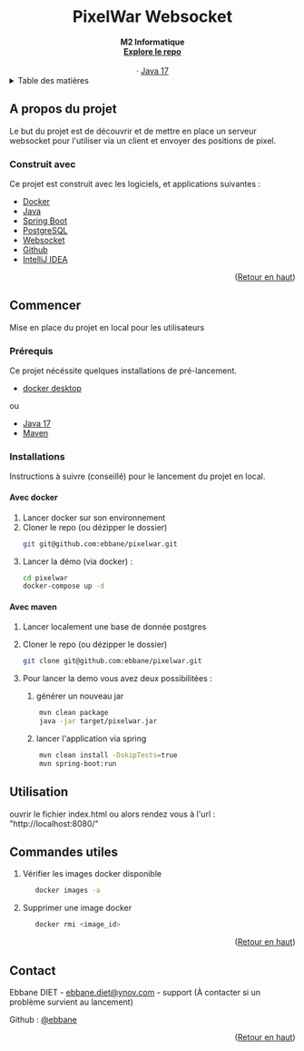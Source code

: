 <h1 align="center">PixelWar Websocket</h1>

  <div align="center">
    <strong>M2 Informatique</strong>
    <br />
    <a href="https://github.com/ebbane/pixelwar"><strong>Explore le repo</strong></a>
    <br />
    <br />
    ·
    <a href="https://www.java.com/fr/">Java 17</a>
  </div>



<!-- TABLE OF CONTENTS -->
<details>
  <summary>Table des matières</summary>
  <ol>
    <li>
      <a href="#a-propos-du-projet">A propos du projet</a>
      <ul>
        <li><a href="#construit-avec">Construit avec</a></li>
      </ul>
    </li>
    <li>
      <a href="#commencer">Commencer</a>
      <ul>
        <li><a href="#prérequis">Prérequis</a></li>
        <li><a href="#installations">Installations</a></li>
      </ul>
    </li>
    <li>
      <a href="#commandes-utiles">Commandes utiles</a>
    </li>
    <li>
      <a href="#contact">Contact</a>
    </li>
  </ol>
</details>

## A propos du projet

Le but du projet est de découvrir et de mettre en place un serveur websocket pour l'utiliser via un
client et envoyer des positions de pixel.

### Construit avec

Ce projet est construit avec les logiciels, et applications suivantes :

* [Docker](https://www.docker.com/)
* [Java](https://www.java.com/fr/)
* [Spring Boot](https://spring.io/projects/spring-boot)
* [PostgreSQL](https://www.postgresql.org/)
* [Websocket](https://developer.mozilla.org/fr/docs/Web/API/WebSockets_API)
* [Github](https://github.com/)
* [IntelliJ IDEA](https://www.jetbrains.com/fr-fr/idea/)

<p align="right">(<a href="#top">Retour en haut</a>)</p>

## Commencer

Mise en place du projet en local pour les utilisateurs

### Prérequis

Ce projet nécéssite quelques installations de pré-lancement.

* [docker desktop](https://docs.docker.com/desktop/)

ou

* [Java 17](https://www.java.com/fr/download/)
* [Maven](https://maven.apache.org/install.html)

### Installations

Instructions à suivre (conseillé) pour le lancement du projet en local.

#### Avec docker

1. Lancer docker sur son environnement
2. Cloner le repo (ou dézipper le dossier)
   ```sh
   git git@github.com:ebbane/pixelwar.git
   ```
3. Lancer la démo (via docker) :
   ```sh
   cd pixelwar
   docker-compose up -d
   ```

#### Avec maven

1. Lancer localement une base de donnée postgres
2. Cloner le repo (ou dézipper le dossier)
   ```sh
   git clone git@github.com:ebbane/pixelwar.git
   ```

2. Pour lancer la demo vous avez deux possibilitées :

    1. générer un nouveau jar
   ````sh
       mvn clean package
       java -jar target/pixelwar.jar
   ````

    2. lancer l'application via spring
   ```` sh
       mvn clean install -DskipTests=true
       mvn spring-boot:run
   ````

## Utilisation

ouvrir le fichier index.html ou alors rendez vous à l'url : "http://localhost:8080/"

## Commandes utiles

1. Vérifier les images docker disponible
   ```sh
      docker images -a
    ```
3. Supprimer une image docker
   ```sh
      docker rmi <image_id>
    ```

<p align="right">(<a href="#top">Retour en haut</a>)</p>

## Contact

Ebbane DIET - ebbane.diet@ynov.com - support (À contacter si un problème survient au lancement)

Github : [@ebbane](https://github.com/ebbane)

<p align="right">(<a href="#top">Retour en haut</a>)</p>
